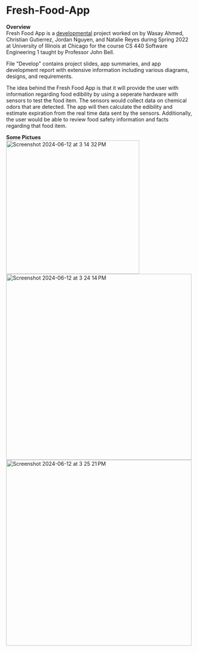 # Fresh-Food-App

<b>Overview</b><br>
Fresh Food App is a <ins>developmental</ins> project worked on by Wasay Ahmed, Christian Gutierrez, Jordan Nguyen, and Natalie Reyes during Spring 2022 at University of Illinois at Chicago for the course CS 440 Software Engineering 1 taught by Professor John Bell. 


File "Develop" contains project slides, app summaries, and app development report with extensive information including various diagrams, designs, and requirements.


The idea behind the Fresh Food App is that it will provide the user with information regarding food edibility by using a seperate hardware with sensors to test the food item. The sensors would collect data on chemical odors that are detected. The app will then calculate the edibility and estimate expiration from the real time data sent by the sensors. Additionally, the user would be able to review food safety information and facts regarding that food item.

<b>Some Pictues</b><br>
<img width="359" alt="Screenshot 2024-06-12 at 3 14 32 PM" src="https://github.com/Wasay-A/Fresh-Food-App/assets/98603984/e60a430b-4743-4773-9cfa-0a589ab3ab89"><br>
<img width="500" alt="Screenshot 2024-06-12 at 3 24 14 PM" src="https://github.com/Wasay-A/Fresh-Food-App/assets/98603984/c329596c-e3b6-425b-adc2-b42b26dc334a"><br>
<img width="500" alt="Screenshot 2024-06-12 at 3 25 21 PM" src="https://github.com/Wasay-A/Fresh-Food-App/assets/98603984/d4eabcbb-97fc-4bcf-a517-6db21b7f2dd9">

